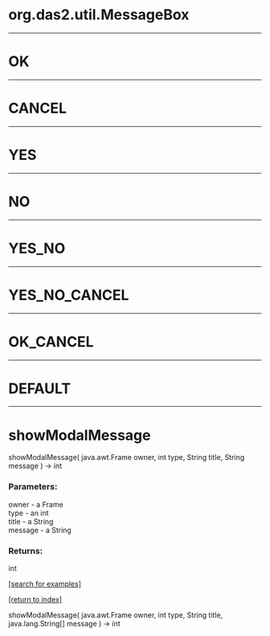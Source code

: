 # org.das2.util.MessageBox



***
<a name="OK"></a>
# OK



***
<a name="CANCEL"></a>
# CANCEL



***
<a name="YES"></a>
# YES



***
<a name="NO"></a>
# NO



***
<a name="YES_NO"></a>
# YES_NO



***
<a name="YES_NO_CANCEL"></a>
# YES_NO_CANCEL



***
<a name="OK_CANCEL"></a>
# OK_CANCEL



***
<a name="DEFAULT"></a>
# DEFAULT



***
<a name="showModalMessage"></a>
# showModalMessage
showModalMessage( java.awt.Frame owner, int type, String title, String message ) &rarr; int



### Parameters:
owner - a Frame
<br>type - an int
<br>title - a String
<br>message - a String

### Returns:
int


<a href="https://github.com/autoplot/dev/search?q=showModalMessage&unscoped_q=showModalMessage">[search for examples]</a>

<a href="https://github.com/autoplot/documentation/blob/master/javadoc/index-all.md">[return to index]</a>

showModalMessage( java.awt.Frame owner, int type, String title, java.lang.String[] message ) &rarr; int<br>
